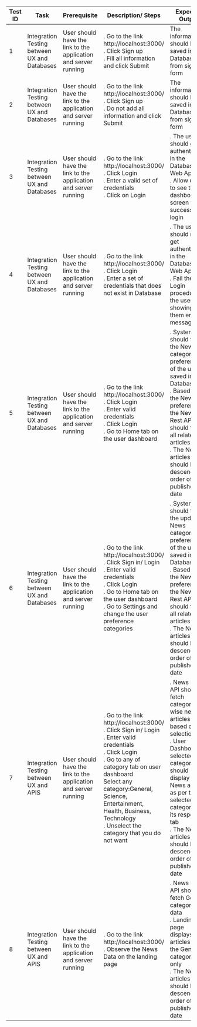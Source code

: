 | Test ID         | Task                                    | Prerequisite                          | Description/ Steps             | Expected Output        |                                                                                                                                                                                                                                                                                                                                                                                                          
| --------------- | --------------------------------------- | --------------------------------------------------------------------------- | ------------------------------------------------------------------------------------------------------------------------------------------------------------------------------------------------------------------------------------------------------------------ | -------------------------------------------------------------------------------------------------------------------------------------------------------------------------------------------------------------------------------------------------------------------------------------------------------------------------------------------------------------------------------------------------------------------------------------------------------------- | 
| 1 | Integration Testing between UX and Databases | User should have the link to the application and server running     | . Go to the link http://localhost:3000/<br>. Click Sign up<br>. Fill all information and click Submit<br>                                                                                                                                         | The information should be saved in the Database from signup form     |                                                                                                                                                                                                                                                                                                                                                                                         
|2|  Integration Testing between UX and Databases |  User should have the link to the application and server running     | . Go to the link http://localhost:3000/<br>. Click Sign up<br>. Do not add all information and click Submit                                                                                                                                       | The information should be saved in the Database from signup form   |                                                                                                                                                                                                                                                                                                                                                                                     
|3|Integration Testing between UX and Databases |  User should have the link to the application and server running     | . Go to the link http://localhost:3000/<br>. Click Login<br>. Enter a valid set of credentials<br>. Click on Login<br>                                                                                                                             | . The user should get authenticated in the Database by Web App<br>. Allow user to see the dashboard screen with successful login                                                                                                                                                                                                                                                                                                                                 
|4 | Integration Testing between UX and Databases |  User should have the link to the application and server running     | . Go to the link http://localhost:3000/<br>. Click Login<br>. Enter a set of credentials that does not exist in Database<br>                                                                                                                               | . The user should not get authenticated in the Database by Web App<br>. Fail the Login procedure of the user by showing them error message                                                                                                                                                                                                                                                                                                                       | Pass              
| 5 | Integration Testing between UX and Databases |  User should have the link to the application and server running | . Go to the link http://localhost:3000/<br>. Click Login<br>. Enter valid credentials<br>. Click Login<br>. Go to Home tab on the user dashboard                                                                                                  | . System should fetch the News category preferences of the user saved in Database<br>. Based on the News preferences the News Rest API should fetch all  related articles<br>. The News articles should be in descending order of their published date                                         | Pass              |
| 6 | Integration Testing between UX and Databases |  User should have the link to the application and server running | . Go to the link http://localhost:3000/<br>. Click Sign in/ Login<br>. Enter valid credentials<br>. Click Login<br>. Go to Home tab on the user dashboard<br>. Go to Settings and change the user preference categories                                   | . System should fetch the updated News category preferences of the user saved in Database<br>. Based on the News preferences the News Rest API should fetch all  related articles<br>. The News articles should be in descending order of their published date                                | Pass              |
| 7 | Integration Testing between UX and APIS    | User should have the link to the application and server running | . Go to the link http://localhost:3000/<br>. Click Sign in/ Login<br>. Enter valid credentials<br>. Click Login<br>. Go to any of category tab on user dashboard<br> Select any category:General, Science, Entertainment, Health, Business, Technology<br>. Unselect the category that you do not want | . News Rest API should fetch category wise news articles based on tab selection<br>. User Dashboard -> selected category tab should display the News articles as per the selected category in its respective tab<br>. The News articles should be in descending order of their published date| Pass              |
| 8 | Integration Testing between UX and APIS    | User should have the link to the application and server running | . Go to the link http://localhost:3000/<br>. Observe the News Data on the landing page                                                                                                                                                                          | . News Rest API should fetch General category data<br>. Landing page displays the articles from the General category only<br>. The News articles should be in descending order of their published date                                                                                    | Pass              |
